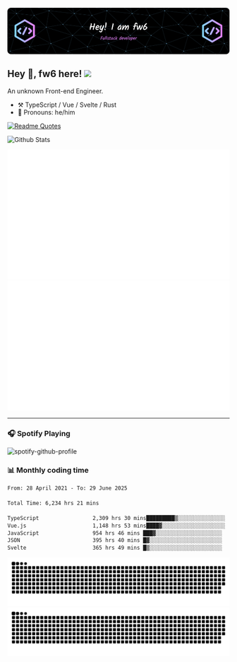 ![Header](github-header-image.png)

## Hey 👋, fw6 here! <img src="https://github.githubassets.com/images/mona-whisper.gif" height="24" />


An unknown Front-end Engineer.

-   :hammer_and_pick: TypeScript / Vue / Svelte / Rust
-   :man: Pronouns: he/him


[![Readme Quotes](https://quotes-github-readme.vercel.app/api?type=horizontal&theme=algolia)](https://github.com/piyushsuthar/github-readme-quotes)



![Github Stats](https://github-readme-stats.vercel.app/api?username=fw6&bg_color=30,e96443,904e95&title_color=fff&text_color=fff)

![](https://raw.githubusercontent.com/fw6/github-stats-transparent/output/generated/overview.svg)
![](https://raw.githubusercontent.com/fw6/github-stats-transparent/output/generated/languages.svg)


---

### 🎧 Spotify Playing

<!-- ![spotify-github-profile](/img/default.svg) -->

![spotify-github-profile](https://spotify-github-profile.vercel.app/api/view.svg?uid=r6wn4hdvypv0lkzyrj0e0pjct&cover_image=true&theme=default&show_offline=true&background_color=9a10ad&interchange=true&bar_color_cover=true)



### :bar_chart: Monthly coding time 

<!--START_SECTION:waka-->

```txt
From: 28 April 2021 - To: 29 June 2025

Total Time: 6,234 hrs 21 mins

TypeScript                 2,309 hrs 30 mins█████████▒░░░░░░░░░░░░░░░   37.04 %
Vue.js                     1,148 hrs 53 mins████▓░░░░░░░░░░░░░░░░░░░░   18.43 %
JavaScript                 954 hrs 46 mins ███▓░░░░░░░░░░░░░░░░░░░░░   15.31 %
JSON                       395 hrs 40 mins █▓░░░░░░░░░░░░░░░░░░░░░░░   06.35 %
Svelte                     365 hrs 49 mins █▒░░░░░░░░░░░░░░░░░░░░░░░   05.87 %
```

<!--END_SECTION:waka-->




![github contribution grid snake animation](https://raw.githubusercontent.com/platane/platane/output/github-contribution-grid-snake-dark.svg#gh-dark-mode-only)![github contribution grid snake animation](https://raw.githubusercontent.com/platane/platane/output/github-contribution-grid-snake.svg#gh-light-mode-only)

